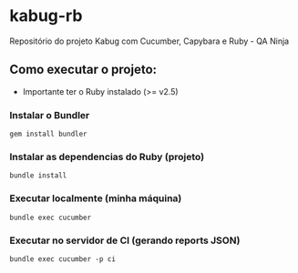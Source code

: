 # kabug-rb
Repositório do projeto Kabug com Cucumber, Capybara e Ruby - QA Ninja

## Como executar o projeto:

* Importante ter o Ruby instalado (>= v2.5)

### Instalar o Bundler

`
gem install bundler
`

### Instalar as dependencias do Ruby (projeto)

`
bundle install
`

### Executar localmente (minha máquina)

`
bundle exec cucumber
`

### Executar no servidor de CI (gerando reports JSON)

`
bundle exec cucumber -p ci
`

